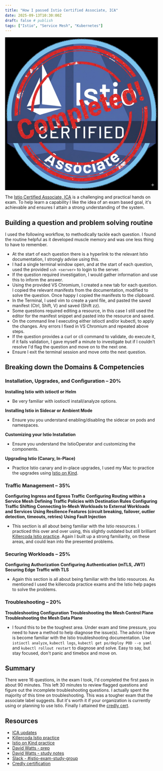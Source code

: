 ```yaml
---
title: "How I passed Istio Certified Associate, ICA"
date: 2025-09-13T10:30:00Z
draft: false # publish
tags: ["Istio", "Service Mesh", "Kubernetes"]
---
```


<img src="ica.jpg" alt="ICA attained" style="display: block; margin: auto;">

The [Istio Certified Associate, ICA](https://training.linuxfoundation.org/certification/istio-certified-associate-ica/) is a challenging and practical hands on exam. To help learn a capability I like the idea of an exam based goal, it's achievable and ensures I attain a strong understanding of the system.

## Building a question and problem solving routine
I used the following workflow, to methodically tackle each question. I found the routine helpful as it developed muscle memory and was one less thing to have to remember. 

- At the start of each question there is a hyperlink to the relevant Istio documentation, I strongly advise using this.
- I had a single terminal window open, and at the start of each question, used the provided `ssh <server>` to login to the server.
- If the question required investigation, I would gather information and use this to inform the answer.
- Using the provided VS Chromium, I created a new tab for each question. I copied the relevant manifests from the documentation, modified to solve the question. Once happy I copied the manifests to the clipboard.
- In the Terminal, I used vim to create a yaml file, and pasted the saved manifest (Ctrl, Shift, V) and saved (Shift zz).
- Some questions required editing a resource, in this case I still used the editor for the manifest snippet and pasted into the resource and saved.
- On the command line I executing either istioctl and/or kubectl, to apply the changes. Any errors I fixed in VS Chromium and repeated above steps.
- If the question provides a curl or cli command to validate, do execute it, if it fails validation, I gave myself a minute to investigate but if I couldn't resolve I'd flag the question and move on to the next one.
- Ensure I exit the terminal session and move onto the next question.

## Breaking down the Domains & Competencies


### Installation, Upgrades, and Configuration – 20%


**Installing Istio with istioctl or Helm**

- Be very familiar with iostioctl install/analyze options.

**Installing Istio in Sidecar or Ambient Mode**

- Ensure you you understand enabling/disabling the sidecar on pods and namespaces. 

**Customizing your Istio Installation**

- Ensure you understand the IstioOperator and customizing the components.

**Upgrading Istio (Canary, In-Place)**

- Practice Istio canary and in-place upgrades, I used my Mac to practice the upgrades using [Istio on Kind](http://github.com/tomconn/istio-on-kind).


### Traffic Management – 35%


**Configuring Ingress and Egress Traffic**
**Configuring Routing within a Service Mesh**
**Defining Traffic Policies with Destination Rules**
**Configuring Traffic Shifting**
**Connecting In-Mesh Workloads to External Workloads and Services**
**Using Resilience Features (circuit breaking, failover, outlier detection, timeouts, retries)**
**Using Fault Injection**

- This section is all about being familiar with the Istio resources. I practiced this over and over using, this slightly outdated but still brilliant [Killercoda Istio practice](https://killercoda.com/ica). Again I built up a strong familiarity, on these areas, and could lean into the presented problems. 

### Securing Workloads – 25% 


**Configuring Authorization**
**Configuring Authentication (mTLS, JWT)**
**Securing Edge Traffic with TLS**

- Again this section is all about being familiar with the Istio resources. As mentioned I used the killercoda practice exams and the Istio help pages to solve the problems.

### Troubleshooting – 20%


**Troubleshooting Configuration**
**Troubleshooting the Mesh Control Plane**
**Troubleshooting the Mesh Data Plane**

- I found this to be the toughest area. Under exam and time pressure, you need to have a method to help diagnose the issue(s). The advice I have is become familiar with the Istio troubleshooting documentation. Use `istioctl analyze`, `kubectl logs`, `kubectl get po/deploy POD --o yaml` and `kubectl rollout restart` to diagnose and solve. Easy to say, but stay focused, don't panic and timebox and move on. 

## Summary

There were 16 questions, in the exam I took, I'd completed the first pass in about 90 minutes. This left 30 minutes to review flagged questions and figure out the incomplete troubleshooting questions. I actually spent the majority of this time on troubleshooting.
This was a tougher exam that the associate label suggests. But it's worth it if your organization is currently using or planning to use Istio.
Finally I attained the [credly cert](https://www.credly.com/badges/42e6f473-35a6-4623-9dbe-7173b6126ac5/linked_in_profile).

## Resources

* [ICA updates](https://training.linuxfoundation.org/istio-certified-associate-ica-program-changes)
* [Killercoda Istio practice](https://killercoda.com/ica)
* [Istio on Kind practice](http://github.com/tomconn/istio-on-kind)
* [David Watts - prep](https://medium.com/@wattsdave/istio-certified-associate-ica-exam-prep-51b59bdd372f)
* [David Watts - study notes](https://medium.com/@wattsdave/istio-certified-associate-ica-exam-prep-51b59bdd372f)
* [Slack - #istio-exam-study-group](https://cloud-native.slack.com/archives/C05TRTYKZH9)
* [Credly certification](https://www.credly.com/badges/42e6f473-35a6-4623-9dbe-7173b6126ac5/linked_in_profile)